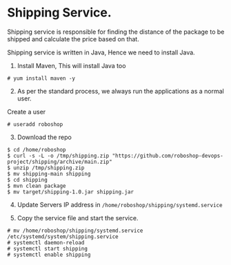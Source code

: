 # Shipping Service.

Shipping service is responsible for finding the distance of the package to be shipped and calculate the price based on that.

Shipping service is written in Java, Hence we need to install Java.

1. Install Maven, This will install Java too

```
# yum install maven -y
```

2. As per the standard process, we always run the applications as a normal user.

Create a user

```
# useradd roboshop
```

3. Download the repo

```
$ cd /home/roboshop
$ curl -s -L -o /tmp/shipping.zip "https://github.com/roboshop-devops-project/shipping/archive/main.zip"
$ unzip /tmp/shipping.zip
$ mv shipping-main shipping
$ cd shipping
$ mvn clean package 
$ mv target/shipping-1.0.jar shipping.jar 
```

4. Update Servers IP address in `/home/roboshop/shipping/systemd.service`

5. Copy the service file and start the service.

```
# mv /home/roboshop/shipping/systemd.service /etc/systemd/system/shipping.service
# systemctl daemon-reload
# systemctl start shipping 
# systemctl enable shipping
```
